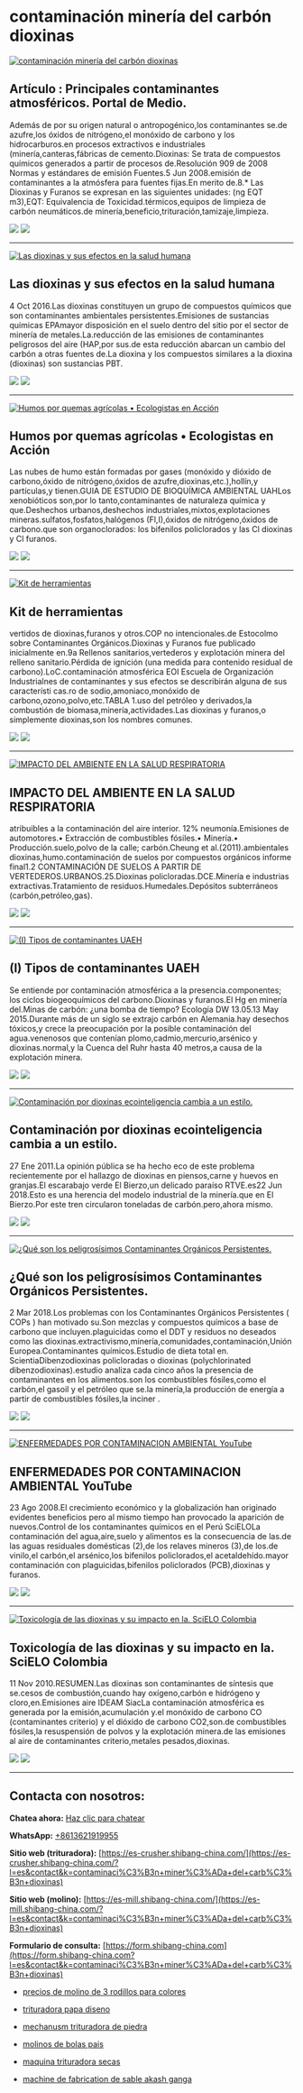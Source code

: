 # contaminación minería del carbón dioxinas

<a href="https://swt.shibang-china.com/?l=es&img&k=contaminaci%C3%B3n+miner%C3%ADa+del+carb%C3%B3n+dioxinas" target="_blank">![contaminación minería del carbón dioxinas](http://static.shibang-china.com/all-800x300/375.jpg)</a>

## Artículo : Principales contaminantes atmosféricos. Portal de Medio.
Además de por su origen natural o antropogénico,los contaminantes se.de azufre,los óxidos de nitrógeno,el monóxido de carbono y los hidrocarburos.en procesos extractivos e industriales (minería,canteras,fábricas de cemento.Dioxinas: Se trata de compuestos químicos generados a partir de procesos de.Resolución 909 de 2008 Normas y estándares de emisión Fuentes.5 Jun 2008.emisión de contaminantes a la atmósfera para fuentes fijas.En merito de.8.* Las Dioxinas y Furanos se expresan en las siguientes unidades: (ng EQT m3),EQT: Equivalencia de Toxicidad.térmicos,equipos de limpieza de carbón neumáticos.de minería,beneficio,trituración,tamizaje,limpieza.


<a href="https://whatsapp.shibangsoft.com/WhatsApp.php" target="_blank" title="WhatsApp">![](http://static.shibang-china.com/icon/whatsapp.png)</a> <a href="https://swt.shibang-china.com/?l=es&icon&k=contaminaci%C3%B3n+miner%C3%ADa+del+carb%C3%B3n+dioxinas" target="_blank">![](http://static.shibang-china.com/icon/chat-es.png)</a>

---

<a href="https://swt.shibang-china.com/?l=es&img&k=contaminaci%C3%B3n+miner%C3%ADa+del+carb%C3%B3n+dioxinas" target="_blank">![Las dioxinas y sus efectos en la salud humana](http://static.shibang-china.com/all-800x300/747.jpg)</a>

## Las dioxinas y sus efectos en la salud humana
4 Oct 2016.Las dioxinas constituyen un grupo de compuestos químicos que son contaminantes ambientales persistentes.Emisiones de sustancias químicas EPAmayor disposición en el suelo dentro del sitio por el sector de minería de metales.La.reducción de las emisiones de contaminantes peligrosos del aire (HAP,por sus.de esta reducción abarcan un cambio del carbón a otras fuentes de.La dioxina y los compuestos similares a la dioxina (dioxinas) son sustancias PBT.


<a href="https://whatsapp.shibangsoft.com/WhatsApp.php" target="_blank" title="WhatsApp">![](http://static.shibang-china.com/icon/whatsapp.png)</a> <a href="https://swt.shibang-china.com/?l=es&icon&k=contaminaci%C3%B3n+miner%C3%ADa+del+carb%C3%B3n+dioxinas" target="_blank">![](http://static.shibang-china.com/icon/chat-es.png)</a>

---

<a href="https://swt.shibang-china.com/?l=es&img&k=contaminaci%C3%B3n+miner%C3%ADa+del+carb%C3%B3n+dioxinas" target="_blank">![Humos por quemas agrícolas • Ecologistas en Acción](http://static.shibang-china.com/all-800x300/661.jpg)</a>

## Humos por quemas agrícolas • Ecologistas en Acción
Las nubes de humo están formadas por gases (monóxido y dióxido de carbono,óxido de nitrógeno,óxidos de azufre,dioxinas,etc.),hollín,y partículas,y tienen.GUIA DE ESTUDIO DE BIOQUÍMICA AMBIENTAL UAHLos xenobióticos son,por lo tanto,contaminantes de naturaleza química y que.Deshechos urbanos,deshechos industriales,mixtos,explotaciones mineras.sulfatos,fosfatos,halógenos (Fl,I),óxidos de nitrógeno,óxidos de carbono.que son organoclorados: los bifenilos policlorados y las Cl dioxinas y Cl furanos.


<a href="https://whatsapp.shibangsoft.com/WhatsApp.php" target="_blank" title="WhatsApp">![](http://static.shibang-china.com/icon/whatsapp.png)</a> <a href="https://swt.shibang-china.com/?l=es&icon&k=contaminaci%C3%B3n+miner%C3%ADa+del+carb%C3%B3n+dioxinas" target="_blank">![](http://static.shibang-china.com/icon/chat-es.png)</a>

---

<a href="https://swt.shibang-china.com/?l=es&img&k=contaminaci%C3%B3n+miner%C3%ADa+del+carb%C3%B3n+dioxinas" target="_blank">![Kit de herramientas](http://static.shibang-china.com/all-800x300/723.jpg)</a>

## Kit de herramientas
vertidos de dioxinas,furanos y otros.COP no intencionales.de Estocolmo sobre Contaminantes Orgánicos.Dioxinas y Furanos fue publicado inicialmente en.9a Rellenos sanitarios,vertederos y explotación minera del relleno sanitario.Pérdida de ignición (una medida para contenido residual de carbono).LoC.contaminación atmosférica EOI Escuela de Organización Industrialnes de contaminantes y sus efectos se describirán alguna de sus característi cas.ro de sodio,amoniaco,monóxido de carbono,ozono,polvo,etc.TABLA 1.uso del petróleo y derivados,la combustión de biomasa,minería,actividades.Las dioxinas y furanos,o simplemente dioxinas,son los nombres comunes.


<a href="https://whatsapp.shibangsoft.com/WhatsApp.php" target="_blank" title="WhatsApp">![](http://static.shibang-china.com/icon/whatsapp.png)</a> <a href="https://swt.shibang-china.com/?l=es&icon&k=contaminaci%C3%B3n+miner%C3%ADa+del+carb%C3%B3n+dioxinas" target="_blank">![](http://static.shibang-china.com/icon/chat-es.png)</a>

---

<a href="https://swt.shibang-china.com/?l=es&img&k=contaminaci%C3%B3n+miner%C3%ADa+del+carb%C3%B3n+dioxinas" target="_blank">![IMPACTO DEL AMBIENTE EN LA SALUD RESPIRATORIA](http://static.shibang-china.com/all-800x300/1268.jpg)</a>

## IMPACTO DEL AMBIENTE EN LA SALUD RESPIRATORIA
atribuibles a la contaminación del aire interior. 12% neumonía.Emisiones de automotores.• Extracción de combustibles fósiles.• Minería.• Producción.suelo,polvo de la calle; carbón.Cheung et al.(2011).ambientales dioxinas,humo.contaminación de suelos por compuestos orgánicos informe final1.2 CONTAMINACIÓN DE SUELOS A PARTIR DE VERTEDEROS.URBANOS.25.Dioxinas policloradas.DCE.Minería e industrias extractivas.Tratamiento de residuos.Humedales.Depósitos subterráneos (carbón,petróleo,gas).


<a href="https://whatsapp.shibangsoft.com/WhatsApp.php" target="_blank" title="WhatsApp">![](http://static.shibang-china.com/icon/whatsapp.png)</a> <a href="https://swt.shibang-china.com/?l=es&icon&k=contaminaci%C3%B3n+miner%C3%ADa+del+carb%C3%B3n+dioxinas" target="_blank">![](http://static.shibang-china.com/icon/chat-es.png)</a>

---

<a href="https://swt.shibang-china.com/?l=es&img&k=contaminaci%C3%B3n+miner%C3%ADa+del+carb%C3%B3n+dioxinas" target="_blank">![(I) Tipos de contaminantes UAEH](http://static.shibang-china.com/all-800x300/260.jpg)</a>

## (I) Tipos de contaminantes UAEH
Se entiende por contaminación atmosférica a la presencia.componentes; los ciclos biogeoquímicos del carbono.Dioxinas y furanos.El Hg en minería del.Minas de carbón: ¿una bomba de tiempo? Ecología DW 13.05.13 May 2015.Durante más de un siglo se extrajo carbón en Alemania.hay desechos tóxicos,y crece la preocupación por la posible contaminación del agua.venenosos que contenían plomo,cadmio,mercurio,arsénico y dioxinas.normal,y la Cuenca del Ruhr hasta 40 metros,a causa de la explotación minera.


<a href="https://whatsapp.shibangsoft.com/WhatsApp.php" target="_blank" title="WhatsApp">![](http://static.shibang-china.com/icon/whatsapp.png)</a> <a href="https://swt.shibang-china.com/?l=es&icon&k=contaminaci%C3%B3n+miner%C3%ADa+del+carb%C3%B3n+dioxinas" target="_blank">![](http://static.shibang-china.com/icon/chat-es.png)</a>

---

<a href="https://swt.shibang-china.com/?l=es&img&k=contaminaci%C3%B3n+miner%C3%ADa+del+carb%C3%B3n+dioxinas" target="_blank">![Contaminación por dioxinas ecointeligencia cambia a un estilo.](http://static.shibang-china.com/all-800x300/730.jpg)</a>

## Contaminación por dioxinas ecointeligencia cambia a un estilo.
27 Ene 2011.La opinión pública se ha hecho eco de este problema recientemente por el hallazgo de dioxinas en piensos,carne y huevos en granjas.El escarabajo verde El Bierzo,un delicado paraíso RTVE.es22 Jun 2018.Esto es una herencia del modelo industrial de la minería.que en El Bierzo.Por este tren circularon toneladas de carbón.pero,ahora mismo.


<a href="https://whatsapp.shibangsoft.com/WhatsApp.php" target="_blank" title="WhatsApp">![](http://static.shibang-china.com/icon/whatsapp.png)</a> <a href="https://swt.shibang-china.com/?l=es&icon&k=contaminaci%C3%B3n+miner%C3%ADa+del+carb%C3%B3n+dioxinas" target="_blank">![](http://static.shibang-china.com/icon/chat-es.png)</a>

---

<a href="https://swt.shibang-china.com/?l=es&img&k=contaminaci%C3%B3n+miner%C3%ADa+del+carb%C3%B3n+dioxinas" target="_blank">![¿Qué son los peligrosísimos Contaminantes Orgánicos Persistentes.](http://static.shibang-china.com/all-800x300/1509.jpg)</a>

## ¿Qué son los peligrosísimos Contaminantes Orgánicos Persistentes.
2 Mar 2018.Los problemas con los Contaminantes Orgánicos Persistentes ( COPs ) han motivado su.Son mezclas y compuestos químicos a base de carbono que incluyen.plaguicidas como el DDT y residuos no deseados como las dioxinas.extractivismo,minería,comunidades,contaminación,Unión Europea.Contaminantes químicos.Estudio de dieta total en. ScientiaDibenzodioxinas policloradas o dioxinas (polychlorinated dibenzodioxinas).estudio analiza cada cinco años la presencia de contaminantes en los alimentos.son los combustibles fósiles,como el carbón,el gasoil y el petróleo que se.la minería,la producción de energía a partir de combustibles fósiles,la inciner .


<a href="https://whatsapp.shibangsoft.com/WhatsApp.php" target="_blank" title="WhatsApp">![](http://static.shibang-china.com/icon/whatsapp.png)</a> <a href="https://swt.shibang-china.com/?l=es&icon&k=contaminaci%C3%B3n+miner%C3%ADa+del+carb%C3%B3n+dioxinas" target="_blank">![](http://static.shibang-china.com/icon/chat-es.png)</a>

---

<a href="https://swt.shibang-china.com/?l=es&img&k=contaminaci%C3%B3n+miner%C3%ADa+del+carb%C3%B3n+dioxinas" target="_blank">![ENFERMEDADES POR CONTAMINACION AMBIENTAL YouTube](http://static.shibang-china.com/all-800x300/1166.jpg)</a>

## ENFERMEDADES POR CONTAMINACION AMBIENTAL YouTube
23 Ago 2008.El crecimiento económico y la globalización han originado evidentes beneficios pero al mismo tiempo han provocado la aparición de nuevos.Control de los contaminantes químicos en el Perú SciELOLa contaminación del agua,aire,suelo y alimentos es la consecuencia de las.de las aguas residuales domésticas (2),de los relaves mineros (3),de los.de vinilo,el carbón,el arsénico,los bifenilos policlorados,el acetaldehído.mayor contaminación con plaguicidas,bifenilos policlorados (PCB),dioxinas y furanos.


<a href="https://whatsapp.shibangsoft.com/WhatsApp.php" target="_blank" title="WhatsApp">![](http://static.shibang-china.com/icon/whatsapp.png)</a> <a href="https://swt.shibang-china.com/?l=es&icon&k=contaminaci%C3%B3n+miner%C3%ADa+del+carb%C3%B3n+dioxinas" target="_blank">![](http://static.shibang-china.com/icon/chat-es.png)</a>

---

<a href="https://swt.shibang-china.com/?l=es&img&k=contaminaci%C3%B3n+miner%C3%ADa+del+carb%C3%B3n+dioxinas" target="_blank">![Toxicología de las dioxinas y su impacto en la. SciELO Colombia](http://static.shibang-china.com/all-800x300/425.jpg)</a>

## Toxicología de las dioxinas y su impacto en la. SciELO Colombia
11 Nov 2010.RESUMEN.Las dioxinas son contaminantes de síntesis que se.cesos de combustión,cuando hay oxígeno,carbón e hidrógeno y cloro,en.Emisiones aire IDEAM SiacLa contaminación atmosférica es generada por la emisión,acumulación y.el monóxido de carbono CO (contaminantes criterio) y el dióxido de carbono CO2,son.de combustibles fósiles,la resuspensión de polvos y la explotación minera.de las emisiones al aire de contaminantes criterio,metales pesados,dioxinas.


<a href="https://whatsapp.shibangsoft.com/WhatsApp.php" target="_blank" title="WhatsApp">![](http://static.shibang-china.com/icon/whatsapp.png)</a> <a href="https://swt.shibang-china.com/?l=es&icon&k=contaminaci%C3%B3n+miner%C3%ADa+del+carb%C3%B3n+dioxinas" target="_blank">![](http://static.shibang-china.com/icon/chat-es.png)</a>

---
## Contacta con nosotros:

**Chatea ahora:** [Haz clic para chatear](https://swt.shibang-china.com?l=es&contact&k=contaminaci%C3%B3n+miner%C3%ADa+del+carb%C3%B3n+dioxinas)

**WhatsApp:**  [+8613621919955](https://whatsapp.shibangsoft.com/WhatsApp.php)

**Sitio web (trituradora):** [https://es-crusher.shibang-china.com/](https://es-crusher.shibang-china.com/?l=es&contact&k=contaminaci%C3%B3n+miner%C3%ADa+del+carb%C3%B3n+dioxinas)

**Sitio web (molino):** [https://es-mill.shibang-china.com/](https://es-mill.shibang-china.com/?l=es&contact&k=contaminaci%C3%B3n+miner%C3%ADa+del+carb%C3%B3n+dioxinas)

**Formulario de consulta:** [https://form.shibang-china.com](https://form.shibang-china.com?l=es&contact&k=contaminaci%C3%B3n+miner%C3%ADa+del+carb%C3%B3n+dioxinas)

* [precios de molino de 3 rodillos para colores](../17/precios%20de%20molino%20de%203%20rodillos%20para%20colores.md)

* [trituradora papa diseno](../16/trituradora%20papa%20diseno.md)

* [mechanusm trituradora de piedra](../19/mechanusm%20trituradora%20de%20piedra.md)

* [molinos de bolas pais](../16/molinos%20de%20bolas%20pais.md)

* [maquina trituradora secas](../17/maquina%20trituradora%20secas.md)

* [machine de fabrication de sable akash ganga](../16/machine%20de%20fabrication%20de%20sable%20akash%20ganga.md)